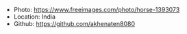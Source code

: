 - Photo: https://www.freeimages.com/photo/horse-1393073
- Location: India
- Github: https://github.com/akhenaten8080
